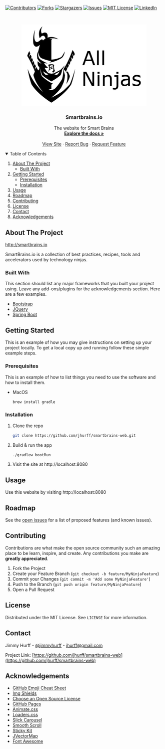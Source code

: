 <!-- PROJECT SHIELDS -->
<!--
*** I'm using markdown "reference style" links for readability.
*** Reference links are enclosed in brackets [ ] instead of parentheses ( ).
*** See the bottom of this document for the declaration of the reference variables
*** for contributors-url, forks-url, etc. This is an optional, concise syntax you may use.
*** https://www.markdownguide.org/basic-syntax/#reference-style-links
-->
[![Contributors][contributors-shield]][contributors-url]
[![Forks][forks-shield]][forks-url]
[![Stargazers][stars-shield]][stars-url]
[![Issues][issues-shield]][issues-url]
[![MIT License][license-shield]][license-url]
[![LinkedIn][linkedin-shield]][linkedin-url]



<!-- PROJECT LOGO -->
<br />
<p align="center">
  <a href="https://github.com/jhurff/smartbrains-web">
    <img src="https://raw.githubusercontent.com/jhurff/smartbrains-web/develop/src/main/resources/static/img/logo.png" alt="All Ninja Logo">
  </a>

  <h3 align="center">Smartbrains.io</h3>

  <p align="center">
    The website for Smart Brains
    <br />
    <a href="https://github.com/jhurff/smartbrains-web"><strong>Explore the docs »</strong></a>
    <br />
    <br />
    <a href="http://smartbrains.com">View Site</a>
    ·
    <a href="https://github.com/jhurff/smartbrains-web/issues">Report Bug</a>
    ·
    <a href="https://github.com/jhurff/smartbrains-web/issues">Request Feature</a>
  </p>
</p>



<!-- TABLE OF CONTENTS -->
<details open="open">
  <summary>Table of Contents</summary>
  <ol>
    <li>
      <a href="#about-the-project">About The Project</a>
      <ul>
        <li><a href="#built-with">Built With</a></li>
      </ul>
    </li>
    <li>
      <a href="#getting-started">Getting Started</a>
      <ul>
        <li><a href="#prerequisites">Prerequisites</a></li>
        <li><a href="#installation">Installation</a></li>
      </ul>
    </li>
    <li><a href="#usage">Usage</a></li>
    <li><a href="#roadmap">Roadmap</a></li>
    <li><a href="#contributing">Contributing</a></li>
    <li><a href="#license">License</a></li>
    <li><a href="#contact">Contact</a></li>
    <li><a href="#acknowledgements">Acknowledgements</a></li>
  </ol>
</details>



<!-- ABOUT THE PROJECT -->
## About The Project

http://smartbrains.io

SmartBrains.io is a collection of best practices, recipes, tools and accelerators used by technology ninjas.

### Built With

This section should list any major frameworks that you built your project using. Leave any add-ons/plugins for the acknowledgements section. Here are a few examples.
* [Bootstrap](https://getbootstrap.com)
* [JQuery](https://jquery.com)
* [Spring Boot](https://spring.io)



<!-- GETTING STARTED -->
## Getting Started

This is an example of how you may give instructions on setting up your project locally.
To get a local copy up and running follow these simple example steps.

### Prerequisites

This is an example of how to list things you need to use the software and how to install them.
* MacOS
  ```sh
  brew install gradle
  ```

### Installation

1. Clone the repo
   ```sh
   git clone https://github.com/jhurff/smartbrains-web.git
   ```
2. Build & run the app
   ```sh
   ./gradlew bootRun
   ```
3. Visit the site at http://localhost:8080



<!-- USAGE EXAMPLES -->
## Usage

Use this website by visiting http://localhost:8080


<!-- ROADMAP -->
## Roadmap

See the [open issues](https://github.com/jhurff/smartbrains-web/issues) for a list of proposed features (and known issues).



<!-- CONTRIBUTING -->
## Contributing

Contributions are what make the open source community such an amazing place to be learn, inspire, and create. Any contributions you make are **greatly appreciated**.

1. Fork the Project
2. Create your Feature Branch (`git checkout -b feature/MyNinjaFeature`)
3. Commit your Changes (`git commit -m 'Add some MyNinjaFeature'`)
4. Push to the Branch (`git push origin feature/MyNinjaFeature`)
5. Open a Pull Request



<!-- LICENSE -->
## License

Distributed under the MIT License. See `LICENSE` for more information.



<!-- CONTACT -->
## Contact

Jimmy Hurff - [@jimmyhurff](https://twitter.com/jimmyhurff) - jhurff@gmail.com

Project Link: [https://github.com/jhurff/smartbrains-web](https://github.com/jhurff/smartbrains-web)



<!-- ACKNOWLEDGEMENTS -->
## Acknowledgements
* [GitHub Emoji Cheat Sheet](https://www.webpagefx.com/tools/emoji-cheat-sheet)
* [Img Shields](https://shields.io)
* [Choose an Open Source License](https://choosealicense.com)
* [GitHub Pages](https://pages.github.com)
* [Animate.css](https://daneden.github.io/animate.css)
* [Loaders.css](https://connoratherton.com/loaders)
* [Slick Carousel](https://kenwheeler.github.io/slick)
* [Smooth Scroll](https://github.com/cferdinandi/smooth-scroll)
* [Sticky Kit](http://leafo.net/sticky-kit)
* [JVectorMap](http://jvectormap.com)
* [Font Awesome](https://fontawesome.com)





<!-- MARKDOWN LINKS & IMAGES -->
<!-- https://www.markdownguide.org/basic-syntax/#reference-style-links -->
[contributors-shield]: https://img.shields.io/github/contributors/jhurff/smartbrains-web.svg?style=for-the-badge
[contributors-url]: https://github.com/jhurff/smartbrains-web/graphs/contributors
[forks-shield]: https://img.shields.io/github/forks/jhurff/smartbrains-web.svg?style=for-the-badge
[forks-url]: https://github.com/jhurff/smartbrains-web/network/members
[stars-shield]: https://img.shields.io/github/stars/jhurff/smartbrains-web.svg?style=for-the-badge
[stars-url]: https://github.com/jhurff/smartbrains-web/stargazers
[issues-shield]: https://img.shields.io/github/issues/jhurff/smartbrains-web.svg?style=for-the-badge
[issues-url]: https://github.com/jhurff/smartbrains-web/issues
[license-shield]: https://img.shields.io/github/license/jhurff/smartbrains-web.svg?style=for-the-badge
[license-url]: https://github.com/jhurff/smartbrains-web/blob/master/LICENSE.txt
[linkedin-shield]: https://img.shields.io/badge/-LinkedIn-black.svg?style=for-the-badge&logo=linkedin&colorB=555
[linkedin-url]: https://linkedin.com/in/jimmyhurff
[product-screenshot]: https://raw.githubusercontent.com/jhurff/smartbrains-web/develop/src/main/resources/static/img/smartbrains-screenshot.jpg

